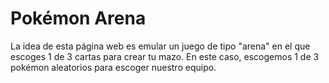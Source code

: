 # Pokémon Arena
La idea de esta página web es emular un juego de tipo "arena" en el que escoges 1 de 3 cartas para crear tu mazo.
En este caso, escogemos 1 de 3 pokémon aleatorios para escoger nuestro equipo.